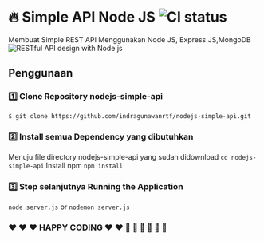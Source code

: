 # :fire: Simple API Node JS ![CI status](https://img.shields.io/badge/build-passing-brightgreen.svg)

Membuat Simple REST API Menggunakan Node JS, Express JS,MongoDB
![RESTful API design with Node.js](https://cdn-images-1.medium.com/max/2000/1*jjYC9tuf4C3HkHCP5PcKTA.jpeg "RESTful API design with Node.js")

## Penggunaan

### :one: Clone Repository nodejs-simple-api
`$ git clone https://github.com/indragunawanrtf/nodejs-simple-api.git`

### :two: Install semua Dependency yang dibutuhkan
Menuju file directory nodejs-simple-api yang sudah didownload
`cd nodejs-simple-api`
Install npm
`npm install`

### :three: Step selanjutnya Running the Application
`node server.js` or
`nodemon server.js`

### :heart: :heart: :heart: HAPPY CODING :heart: :heart: :rocket: :rocket: :rocket: :muscle: :muscle: :muscle: 

